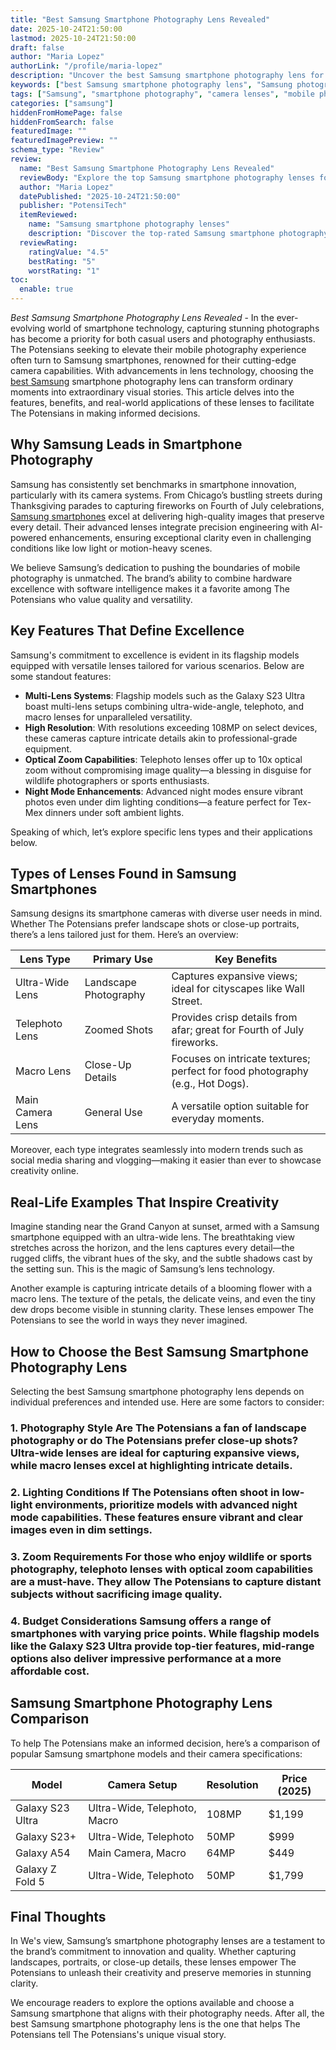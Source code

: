 ```yaml
---
title: "Best Samsung Smartphone Photography Lens Revealed"
date: 2025-10-24T21:50:00
lastmod: 2025-10-24T21:50:00
draft: false
author: "Maria Lopez"
authorLink: "/profile/maria-lopez"
description: "Uncover the best Samsung smartphone photography lens for capturing breathtaking photos. Explore advanced features and tips to elevate your mobile photography in 2025."
keywords: ["best Samsung smartphone photography lens", "Samsung photography lens review", "top Samsung smartphone lenses 2025"]
tags: ["Samsung", "smartphone photography", "camera lenses", "mobile photography"]
categories: ["samsung"]
hiddenFromHomePage: false
hiddenFromSearch: false
featuredImage: ""
featuredImagePreview: ""
schema_type: "Review"
review:
  name: "Best Samsung Smartphone Photography Lens Revealed"
  reviewBody: "Explore the top Samsung smartphone photography lenses for 2025. Learn about their features, benefits, and how they can help you capture stunning images with ease."
  author: "Maria Lopez"
  datePublished: "2025-10-24T21:50:00"
  publisher: "PotensiTech"
  itemReviewed:
    name: "Samsung smartphone photography lenses"
    description: "Discover the top-rated Samsung smartphone photography lenses in 2025, designed for capturing professional-quality photos with advanced features."
  reviewRating:
    ratingValue: "4.5"
    bestRating: "5"
    worstRating: "1"
toc:
  enable: true
---
```


*Best Samsung Smartphone Photography Lens Revealed* - In the ever-evolving world of smartphone technology, capturing stunning photographs has become a priority for both casual users and photography enthusiasts. The Potensians seeking to elevate their mobile photography experience often turn to Samsung smartphones, renowned for their cutting-edge camera capabilities. With advancements in lens technology, choosing the [best Samsung](/samsung/best-samsung-smartphones-for-authentic-photography) smartphone photography lens can transform ordinary moments into extraordinary visual stories. This article delves into the features, benefits, and real-world applications of these lenses to facilitate The Potensians in making informed decisions.

## Why Samsung Leads in Smartphone Photography

Samsung has consistently set benchmarks in smartphone innovation, particularly with its camera systems. From Chicago’s bustling streets during Thanksgiving parades to capturing fireworks on Fourth of July celebrations, [Samsung smartphones](/samsung/affordable-samsung-smartphones) excel at delivering high-quality images that preserve every detail. Their advanced lenses integrate precision engineering with AI-powered enhancements, ensuring exceptional clarity even in challenging conditions like low light or motion-heavy scenes.

We believe Samsung’s dedication to pushing the boundaries of mobile photography is unmatched. The brand’s ability to combine hardware excellence with software intelligence makes it a favorite among The Potensians who value quality and versatility.

## Key Features That Define Excellence

Samsung's commitment to excellence is evident in its flagship models equipped with versatile lenses tailored for various scenarios. Below are some standout features:

- **Multi-Lens Systems**: Flagship models such as the Galaxy S23 Ultra boast multi-lens setups combining ultra-wide-angle, telephoto, and macro lenses for unparalleled versatility. 
- **High Resolution**: With resolutions exceeding 108MP on select devices, these cameras capture intricate details akin to professional-grade equipment. 
- __Optical Zoom Capabilities__: Telephoto lenses offer up to 10x optical zoom without compromising image quality—a blessing in disguise for wildlife photographers or sports enthusiasts. 
- __Night Mode Enhancements__: Advanced night modes ensure vibrant photos even under dim lighting conditions—a feature perfect for Tex-Mex dinners under soft ambient lights. 

Speaking of which, let’s explore specific lens types and their applications below.

## Types of Lenses Found in Samsung Smartphones

Samsung designs its smartphone cameras with diverse user needs in mind. Whether The Potensians prefer landscape shots or close-up portraits, there’s a lens tailored just for them. Here’s an overview:

<div class="table-responsive">
<table class="html-table">
<thead>
<tr>
<th>Lens Type</th>
<th>Primary Use</th>
<th>Key Benefits</th>
</tr>
</thead>
<tbody>
<tr>
<td>Ultra-Wide Lens</td>
<td>Landscape Photography</td>
<td>Captures expansive views; ideal for cityscapes like Wall Street.</td>
</tr>
<tr>
<td>Telephoto Lens</td>
<td>Zoomed Shots</td>
<td>Provides crisp details from afar; great for Fourth of July fireworks.</td>
</tr>
<tr>
<td>Macro Lens</td>
<td>Close-Up Details</td>
<td>Focuses on intricate textures; perfect for food photography (e.g., Hot Dogs).</td>
</tr>
<tr>
<td>Main Camera Lens</td>
<td>General Use</td>
<td>A versatile option suitable for everyday moments.</td>
</tr>
</tbody>
</table>
</div>

Moreover, each type integrates seamlessly into modern trends such as social media sharing and vlogging—making it easier than ever to showcase creativity online.

## Real-Life Examples That Inspire Creativity

Imagine standing near the Grand Canyon at sunset, armed with a Samsung smartphone equipped with an ultra-wide lens. The breathtaking view stretches across the horizon, and the lens captures every detail—the rugged cliffs, the vibrant hues of the sky, and the subtle shadows cast by the setting sun. This is the magic of Samsung’s lens technology.

Another example is capturing intricate details of a blooming flower with a macro lens. The texture of the petals, the delicate veins, and even the tiny dew drops become visible in stunning clarity. These lenses empower The Potensians to see the world in ways they never imagined.

## How to Choose the Best Samsung Smartphone Photography Lens

Selecting the best Samsung smartphone photography lens depends on individual preferences and intended use. Here are some factors to consider:

### 1. Photography Style Are The Potensians a fan of landscape photography or do The Potensians prefer close-up shots? Ultra-wide lenses are ideal for capturing expansive views, while macro lenses excel at highlighting intricate details.

### 2. Lighting Conditions If The Potensians often shoot in low-light environments, prioritize models with advanced night mode capabilities. These features ensure vibrant and clear images even in dim settings.

### 3. Zoom Requirements For those who enjoy wildlife or sports photography, telephoto lenses with optical zoom capabilities are a must-have. They allow The Potensians to capture distant subjects without sacrificing image quality.

### 4. Budget Considerations Samsung offers a range of smartphones with varying price points. While flagship models like the Galaxy S23 Ultra provide top-tier features, mid-range options also deliver impressive performance at a more affordable cost.

## Samsung Smartphone Photography Lens Comparison

To help The Potensians make an informed decision, here’s a comparison of popular Samsung smartphone models and their camera specifications:

<div class="table-responsive">
<table class="html-table">
<thead>
<tr>
<th>Model</th>
<th>Camera Setup</th>
<th>Resolution</th>
<th>Price (2025)</th>
</tr>
</thead>
<tbody>
<tr>
<td>Galaxy S23 Ultra</td>
<td>Ultra-Wide, Telephoto, Macro</td>
<td>108MP</td>
<td>$1,199</td>
</tr>
<tr>
<td>Galaxy S23+</td>
<td>Ultra-Wide, Telephoto</td>
<td>50MP</td>
<td>$999</td>
</tr>
<tr>
<td>Galaxy A54</td>
<td>Main Camera, Macro</td>
<td>64MP</td>
<td>$449</td>
</tr>
<tr>
<td>Galaxy Z Fold 5</td>
<td>Ultra-Wide, Telephoto</td>
<td>50MP</td>
<td>$1,799</td>
</tr>
</tbody>
</table>
</div>

## Final Thoughts

In We's view, Samsung’s smartphone photography lenses are a testament to the brand’s commitment to innovation and quality. Whether capturing landscapes, portraits, or close-up details, these lenses empower The Potensians to unleash their creativity and preserve memories in stunning clarity.

We encourage readers to explore the options available and choose a Samsung smartphone that aligns with their photography needs. After all, the best Samsung smartphone photography lens is the one that helps The Potensians tell The Potensians's unique visual story.